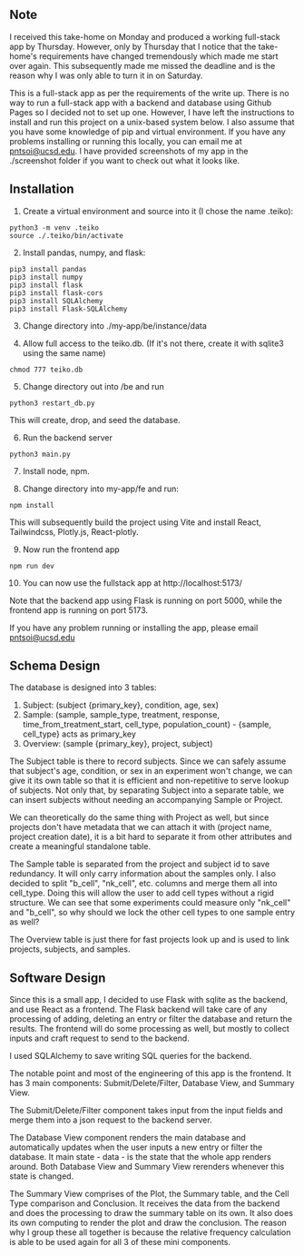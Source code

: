 ## Note
I received this take-home on Monday and produced a working full-stack app by Thursday. However, only by Thursday that I notice that the take-home's requirements have changed tremendously which made me start over again. This subsequently made me missed the deadline and is the reason why I was only able to turn it in on Saturday.

This is a full-stack app as per the requirements of the write up. There is no way to run a full-stack app with a backend and database using Github Pages so I decided not to set up one. However, I have left the instructions to install and run this project on a unix-based system below. I also assume that you have some knowledge of pip and virtual environment. If you have any problems installing or running this locally, you can email me at pntsoi@ucsd.edu. I have provided screenshots of my app in the ./screenshot folder if you want to check out what it looks like.

## Installation
1. Create a virtual environment and source into it (I chose the name .teiko):
```
python3 -m venv .teiko
source ./.teiko/bin/activate
```

2. Install pandas, numpy, and flask:
```
pip3 install pandas
pip3 install numpy
pip3 install flask
pip3 install flask-cors
pip3 install SQLAlchemy
pip3 install Flask-SQLAlchemy
```

3. Change directory into ./my-app/be/instance/data

4. Allow full access to the teiko.db. (If it's not there, create it with sqlite3 using the same name)
```
chmod 777 teiko.db
```

5. Change directory out into /be and run
```
python3 restart_db.py
```
This will create, drop, and seed the database.

6. Run the backend server
```
python3 main.py
```

7. Install node, npm.

8. Change directory into my-app/fe and run:
```
npm install
```

This will subsequently build the project using Vite and install React, Tailwindcss, Plotly.js, React-plotly.

9. Now run the frontend app
```
npm run dev
```

10. You can now use the fullstack app at http://localhost:5173/

Note that the backend app using Flask is running on port 5000, while the frontend app is running on port 5173.

If you have any problem running or installing the app, please email pntsoi@ucsd.edu

## Schema Design

The database is designed into 3 tables:
1. Subject: (subject {primary_key}, condition, age, sex)
2. Sample: (sample, sample_type, treatment, response, time_from_treatment_start, cell_type, population_count) - {sample, cell_type} acts as primary_key
3. Overview: (sample {primary_key}, project, subject)

The Subject table is there to record subjects. Since we can safely assume that subject's age, condition, or sex in an experiment won't change, we can give it its own table so that it is efficient and non-repetitive to serve lookup of subjects. Not only that, by separating Subject into a separate table, we can insert subjects without needing an accompanying Sample or Project.

We can theoretically do the same thing with Project as well, but since projects don't have metadata that we can attach it with (project name, project creation date), it is a bit hard to separate it from other attributes and create a meaningful standalone table.

The Sample table is separated from the project and subject id to save redundancy. It will only carry information about the samples only. I also decided to split "b_cell", "nk_cell", etc. columns and merge them all into cell_type. Doing this will allow the user to add cell types without a rigid structure. We can see that some experiments could measure only "nk_cell" and "b_cell", so why should we lock the other cell types to one sample entry as well?

The Overview table is just there for fast projects look up and is used to link projects, subjects, and samples.

## Software Design

Since this is a small app, I decided to use Flask with sqlite as the backend, and use React as a frontend. The Flask backend will take care of any processing of adding, deleting an entry or filter the database and return the results. The frontend will do some processing as well, but mostly to collect inputs and craft request to send to the backend.

I used SQLAlchemy to save writing SQL queries for the backend.

The notable point and most of the engineering of this app is the frontend. It has 3 main components: Submit/Delete/Filter, Database View, and Summary View.

The Submit/Delete/Filter component takes input from the input fields and merge them into a json request to the backend server.

The Database View component renders the main database and automatically updates when the user inputs a new entry or filter the database. It main state - data - is the state that the whole app renders around. Both Database View and Summary View rerenders whenever this state is changed.

The Summary View comprises of the Plot, the Summary table, and the Cell Type comparison and Conclusion. It receives the data from the backend and does the processing to draw the summary table on its own. It also does its own computing to render the plot and draw the conclusion. The reason why I group these all together is because the relative frequency calculation is able to be used again for all 3 of these mini components.
